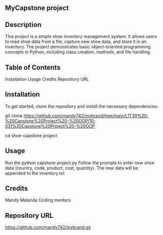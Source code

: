 ## MyCapstone project
## Description
This project is a simple shoe inventory management system. It allows users to read shoe data from a file, capture new shoe data, and store it in an inventory. The project demonstrates basic object-oriented programming concepts in Python, including class creation, methods, and file handling.

## Table of Contents
lnstallation
Usage
Credits
Repository URL

## Installation
To get started, clone the repository and install the necessary dependencies:

git clone https://github.com/mandy742/mybrand/tree/main/L1T30%20-%20Capstone%20Project%20-%20OOP/10-031%20Capstone%20Project%20-%20OOP


cd shoe-capstone project


## Usage
Run the python capstone project.py
Follow the prompts to enter new shoe data (country, code, product, cost, quantity).
The new data will be appended to the inventory.txt

## Credits
Mandy Malanda
Coding mentors

## Repository URL
https://github.com/mandy742/mybrand.git
